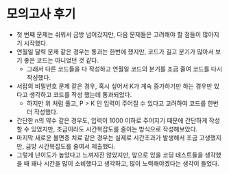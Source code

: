 # 모의고사 후기

- 첫 번째 문제는 쉬워서 금방 넘어갔지만, 다음 문제들은 고려해야 할 점들이 많아지기 시작했다.
- 연월일 달력 문제 같은 경우는 통과는 한번에 했지만, 코드가 길고 분기가 많아서 보기 좋은 코드는 아니었던 것 같다.
  - 그래서 다른 코드들을 다 작성하고 연월일 코드의 분기를 조금 줄여 코드를 다시 작성했다.
- 서랍의 비밀번호 문제 같은 경우, 혹시 싶어서 K가 계속 증가하기만 하는 경우만 있다고 생각하고 코드를 작성 했는데 통과되었다.
  - 하지만 위 처럼 풀고, P > K 인 입력이 주어질 수 있다고 고려하여 코드를 한번 더 작성했다.
- 간단한 n의 약수 같은 경우도, 입력이 1000 이하로 주어지기 때문에 간단하게 작성할 수 있었지만, 조금이라도 시간복잡도를 줄이는 방식으로 작성해보았다.
- 마지막 새로운 불면증 치료 같은 경우는 실제로 시간초과가 발생해서 조금 고생했지만, 금방 시간복잡도를 줄여서 제출했다.
- 그렇게 난이도가 높았다고 느껴지진 않았지만, 앞으로 있을 코딩 테스트들을 생각했을 때 꽤나 시간을 많이 소비했다고 생각하고, 많이 노력해야겠다는 생각이 들었다.

